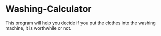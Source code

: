 Washing-Calculator
==================

This program will help you decide if you put the clothes into the washing machine, it is worthwhile or not.
